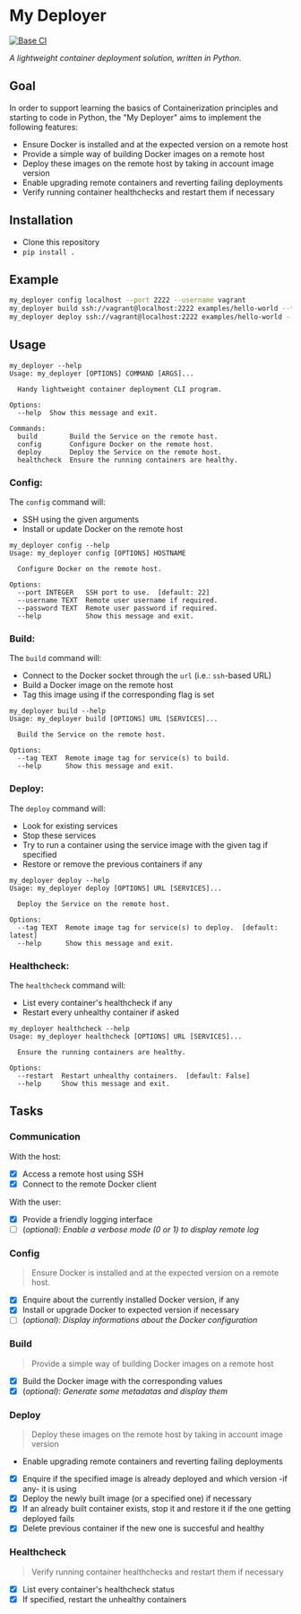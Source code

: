 # My Deployer

[![Base CI](https://github.com/tbobm/my_deployer/actions/workflows/main.yml/badge.svg)](https://github.com/tbobm/my_deployer/actions/workflows/main.yml)

_A lightweight container deployment solution, written in Python._

## Goal

In order to support learning the basics of Containerization principles and starting to code in Python, the "My Deployer" aims to implement the following features:
- Ensure Docker is installed and at the expected version on a remote host
- Provide a simple way of building Docker images on a remote host
- Deploy these images on the remote host by taking in account image version
- Enable upgrading remote containers and reverting failing deployments
- Verify running container healthchecks and restart them if necessary

## Installation

- Clone this repository
- `pip install .`

## Example

```bash
my_deployer config localhost --port 2222 --username vagrant
my_deployer build ssh://vagrant@localhost:2222 examples/hello-world --tag 1.0
my_deployer deploy ssh://vagrant@localhost:2222 examples/hello-world --tag 1.0
```

## Usage

```
my_deployer --help
Usage: my_deployer [OPTIONS] COMMAND [ARGS]...

  Handy lightweight container deployment CLI program.

Options:
  --help  Show this message and exit.

Commands:
  build        Build the Service on the remote host.
  config       Configure Docker on the remote host.
  deploy       Deploy the Service on the remote host.
  healthcheck  Ensure the running containers are healthy.
```


### Config:

The `config` command will:
- SSH using the given arguments
- Install or update Docker on the remote host

```
my_deployer config --help
Usage: my_deployer config [OPTIONS] HOSTNAME

  Configure Docker on the remote host.

Options:
  --port INTEGER   SSH port to use.  [default: 22]
  --username TEXT  Remote user username if required.
  --password TEXT  Remote user password if required.
  --help           Show this message and exit.
```

### Build:

The `build` command will:
- Connect to the Docker socket through the `url` (i.e.: `ssh`-based URL)
- Build a Docker image on the remote host
- Tag this image using if the corresponding flag is set

```
my_deployer build --help
Usage: my_deployer build [OPTIONS] URL [SERVICES]...

  Build the Service on the remote host.

Options:
  --tag TEXT  Remote image tag for service(s) to build.
  --help      Show this message and exit.
```

### Deploy:

The `deploy` command will:
- Look for existing services
- Stop these services
- Try to run a container using the service image with the given tag if specified
- Restore or remove the previous containers if any

```
my_deployer deploy --help
Usage: my_deployer deploy [OPTIONS] URL [SERVICES]...

  Deploy the Service on the remote host.

Options:
  --tag TEXT  Remote image tag for service(s) to deploy.  [default: latest]
  --help      Show this message and exit.
```

### Healthcheck:

The `healthcheck` command will:
- List every container's healthcheck if any
- Restart every unhealthy container if asked

```
my_deployer healthcheck --help
Usage: my_deployer healthcheck [OPTIONS] URL [SERVICES]...

  Ensure the running containers are healthy.

Options:
  --restart  Restart unhealthy containers.  [default: False]
  --help     Show this message and exit.
```


## Tasks

### Communication

With the host:
- [x] Access a remote host using SSH
- [x] Connect to the remote Docker client

With the user:
- [x] Provide a friendly logging interface
- [ ] \(_optional): Enable a verbose mode (0 or 1) to display remote log_

### Config

> Ensure Docker is installed and at the expected version on a remote host.

- [x] Enquire about the currently installed Docker version, if any
- [x] Install or upgrade Docker to expected version if necessary
- [ ] \(_optional): Display informations about the Docker configuration_

### Build

> Provide a simple way of building Docker images on a remote host

- [x] Build the Docker image with the corresponding values
- [x] \(_optional): Generate some metadatas and display them_

### Deploy

> Deploy these images on the remote host by taking in account image version
- Enable upgrading remote containers and reverting failing deployments

- [x] Enquire if the specified image is already deployed and which version -if any- it is using
- [x] Deploy the newly built image (or a specified one) if necessary
- [x] If an already built container exists, stop it and restore it if the one getting deployed fails
- [x] Delete previous container if the new one is succesful and healthy

### Healthcheck

> Verify running container healthchecks and restart them if necessary

- [x] List every container's healthcheck status
- [x] If specified, restart the unhealthy containers
